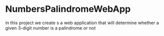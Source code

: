 # NumbersPalindromeWebApp
in this project we create s a web application that will determine whether a given 3-digit number is a palindrome or not
